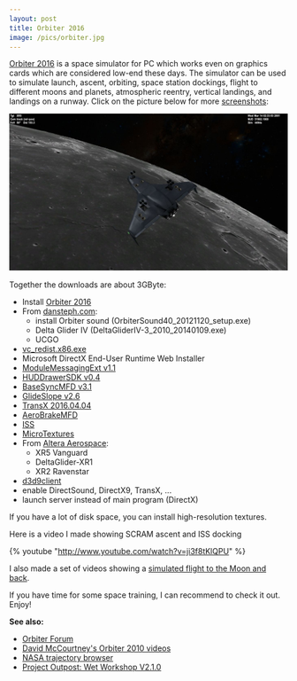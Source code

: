 ```yaml
---
layout: post
title: Orbiter 2016
image: /pics/orbiter.jpg
---
```


[Orbiter 2016][o16] is a space simulator for PC which works even on graphics cards which are considered low-end these days.
The simulator can be used to simulate launch, ascent, orbiting, space station dockings, flight to different moons and planets, atmospheric reentry, vertical landings, and landings on a runway.
Click on the picture below for more [screenshots][photos]:

<span class="center"><a href="http://wedesoft.de/photos/index.php?sfpg=T3JiaXRlciAyMDE2LyoqMzU5OGIyNDIzM2Y4ZGE0YTQ2NDhmMjdhMjVlMmRkMzVlZTFiZTEzYThkZmYzZDE1OWJhNjRlNTJlNmVhMDdmZQ"><img src="/pics/orbitermoon.jpg" width="508" alt="Orbiter 2016 simulation of XR2 orbiting the Moon"/></a></span>

Together the downloads are about 3GByte:

* Install [Orbiter 2016][o16]
* From [dansteph.com][dan]:
  * install Orbiter sound (OrbiterSound40_20121120_setup.exe)
  * Delta Glider IV (DeltaGliderIV-3_2010_20140109.exe)
  * UCGO
* [vc_redist.x86.exe](https://www.microsoft.com/en-us/download/details.aspx?id=48145)
* Microsoft DirectX End-User Runtime Web Installer
* [ModuleMessagingExt v1.1](https://www.orbithangar.com/searchid.php?ID=6966)
* [HUDDrawerSDK v0.4](https://www.orbithangar.com/searchid.php?ID=6023)
* [BaseSyncMFD v3.1](https://www.orbithangar.com/searchid.php?ID=6965)
* [GlideSlope v2.6](https://www.orbithangar.com/searchid.php?ID=6995)
* [TransX 2016.04.04](https://www.orbithangar.com/searchid.php?ID=6393)
* [AeroBrakeMFD](https://www.orbithangar.com/searchid.php?ID=2139)
* [ISS](https://www.orbithangar.com/searchid.php?ID=3737)
* [MicroTextures](http://users.kymp.net/p501474a/Orbiter/Orbiter.html)
* From [Altera Aerospace](http://www.alteaaerospace.com/index-3.html):
  * XR5 Vanguard
  * DeltaGlider-XR1
  * XR2 Ravenstar
* [d3d9client](http://d3d9client.codeplex.com/)
* enable DirectSound, DirectX9, TransX, ...
* launch server instead of main program (DirectX)

If you have a lot of disk space, you can install high-resolution textures.

Here is a video I made showing SCRAM ascent and ISS docking

{% youtube "http://www.youtube.com/watch?v=ji3f8tKlQPU" %}

I also made a set of videos showing a [simulated flight to the Moon and back][le].

If you have time for some space training, I can recommend to check it out. Enjoy!

**See also:**

* [Orbiter Forum][of]
* [David McCourtney's Orbiter 2010 videos][mc]
* [NASA trajectory browser][nasa]
* [Project Outpost: Wet Workshop V2.1.0][outpost]

[o16]: http://orbit.medphys.ucl.ac.uk/
[dan]: http://orbiter.dansteph.com/forum/index.php?page=download
[le]: https://www.youtube.com/watch?v=g-3b230XXf4&list=PLGJmwFgyPsuA8sa0aSoiYmsUFVVOytcB3
[mc]: https://www.youtube.com/user/DavidWCourtney
[of]: https://www.orbiter-forum.com/
[photos]: http://wedesoft.de/photos/index.php?sfpg=T3JiaXRlciAyMDE2LyoqMzU5OGIyNDIzM2Y4ZGE0YTQ2NDhmMjdhMjVlMmRkMzVlZTFiZTEzYThkZmYzZDE1OWJhNjRlNTJlNmVhMDdmZQ
[nasa]: https://trajbrowser.arc.nasa.gov/
[outpost]: https://www.orbithangar.com/searchid.php?ID=5744
